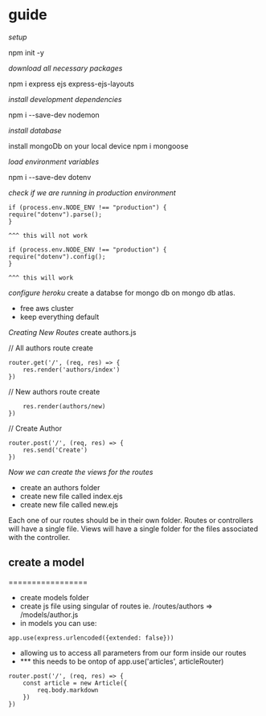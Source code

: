 # guide

_setup_

npm init -y

_download all necessary packages_

npm i express ejs express-ejs-layouts

_install development dependencies_

npm i --save-dev nodemon

_install database_

install mongoDb on your local device
npm i mongoose

_load environment variables_

npm i --save-dev dotenv

_check if we are running in production environment_

    if (process.env.NODE_ENV !== "production") {
    require("dotenv").parse();
    }

    ^^^ this will not work

    if (process.env.NODE_ENV !== "production") {
    require("dotenv").config();
    }

    ^^^ this will work

_configure heroku_
create a databse for mongo db on mongo db atlas.

- free aws cluster
- keep everything default

_Creating New Routes_
create authors.js

// All authors route create

```
router.get('/', (req, res) => {
    res.render('authors/index')
})

```

// New authors route create

```router.get('/new', (req. res) => {
    res.render(authors/new)
})
```

// Create Author

```
router.post('/', (req, res) => {
    res.send('Create')
})
```

_Now we can create the views for the routes_

- create an authors folder
- create new file called index.ejs
- create new file called new.ejs

Each one of our routes should be in their own folder. Routes or controllers will have a single file. Views will have a single folder for the files associated with the controller.

## create a model

=================

- create models folder
- create js file using singular of routes ie. /routes/authors => /models/author.js
- in models you can use:

```
app.use(express.urlencoded({extended: false}))
```

- allowing us to access all parameters from our form inside our routes
- \*\*\* this needs to be ontop of app.use('articles', articleRouter)

```
router.post('/', (req, res) => {
    const article = new Article({
        req.body.markdown
    })
})
```
